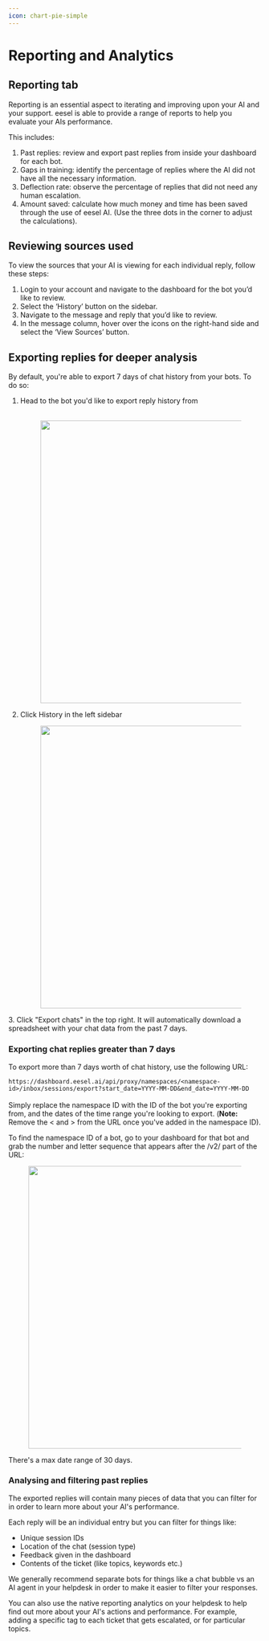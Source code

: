 ```yaml
---
icon: chart-pie-simple
---
```


# Reporting and Analytics

## Reporting tab

Reporting is an essential aspect to iterating and improving upon your AI and your support. eesel is able to provide a range of reports to help you evaluate your AIs performance.

This includes:

1. Past replies: review and export past replies from inside your dashboard for each bot.
2. Gaps in training: identify the percentage of replies where the AI did not have all the necessary information.
3. Deflection rate: observe the percentage of replies that did not need any human escalation.
4. Amount saved: calculate how much money and time has been saved through the use of eesel AI. (Use the three dots in the corner to adjust the calculations).



## Reviewing sources used

To view the sources that your AI is viewing for each individual reply, follow these steps:

1. Login to your account and navigate to the dashboard for the bot you’d like to review.
2. Select the ‘History’ button on the sidebar.
3. Navigate to the message and reply that you’d like to review.
4. In the message column, hover over the icons on the right-hand side and select the ‘View Sources’ button.



## Exporting replies for deeper analysis

By default, you're able to export 7 days of chat history from your bots. To do so:

1.  Head to the bot you'd like to export reply history from\
    ​



    <figure><img src="https://downloads.intercomcdn.com/i/o/lnz0cfjq/1546159731/25d32011775a4c47748b5a8c4f8a/image.png?expires=1753336800&#x26;signature=be1ab14f155cc632473cf95dacd11a9763c5b60ed2c409ca99398f09e09eb1f2&#x26;req=dSUjEMh7lIZcWPMW1HO4zUpniOWaci8aSD9nWIVSxbI0Dc9PDBD6WczWJ8fR%0Aj64I%0A" alt="" width="563"><figcaption></figcaption></figure>
2.  Click History in the left sidebar



    <figure><img src="https://downloads.intercomcdn.com/i/o/lnz0cfjq/1546160196/4b76bfa770fa646a4dbefba55a07/image.png?expires=1753336800&#x26;signature=b50321b7421f40ad7843bba09ab01654666cb2c6ab983ce6ce6f9b3f36e0b414&#x26;req=dSUjEMh4nYBWX%2FMW1HO4zVFzxd6OxTJB%2BGM%2BdHIQzFz18%2BVaPdfPEPcZ2ujJ%0AF6IZ%0A" alt="" width="563"><figcaption></figcaption></figure>

3\. Click "Export chats" in the top right. It will automatically download a spreadsheet with your chat data from the past 7 days.

### Exporting chat replies greater than 7 days <a href="#h_ed2cf84103" id="h_ed2cf84103"></a>

To export more than 7 days worth of chat history, use the following URL:

`https://dashboard.eesel.ai/api/proxy/namespaces/<namespace-id>/inbox/sessions/export?start_date=YYYY-MM-DD&end_date=YYYY-MM-DD`\
​\
Simply replace the namespace ID with the ID of the bot you're exporting from, and the dates of the time range you're looking to export. (**Note:** Remove the < and > from the URL once you've added in the namespace ID).

To find the namespace ID of a bot, go to your dashboard for that bot and grab the number and letter sequence that appears after the /v2/ part of the URL:

<figure><img src="https://downloads.intercomcdn.com/i/o/lnz0cfjq/1546164048/3f96ba60fe6c8ff05bd609cb1980/image.png?expires=1753336800&#x26;signature=45034ef587c176c708d59f59cfecaa402257480a4cdfd80e3c92817fdaae173e&#x26;req=dSUjEMh4mYFbUfMW1HO4zSIWB9HRqC6ffDInIiEe6UJgOUp0cn0zZiG30kf7%0AflHx7ZYf0mcAreHoYEQ%3D%0A" alt="" width="563"><figcaption></figcaption></figure>

There's a max date range of 30 days.



### Analysing and filtering past replies

The exported replies will contain many pieces of data that you can filter for in order to learn more about your AI's performance.&#x20;

Each reply will be an individual entry but you can filter for things like:&#x20;

* Unique session IDs
* Location of the chat (session type)
* Feedback given in the dashboard
* Contents of the ticket (like topics, keywords etc.)

We generally recommend separate bots for things like a chat bubble vs an AI agent in your helpdesk in order to make it easier to filter your responses.&#x20;

You can also use the native reporting analytics on your helpdesk to help find out more about your AI's actions and performance. For example, adding a specific tag to each ticket that gets escalated, or for particular topics.

